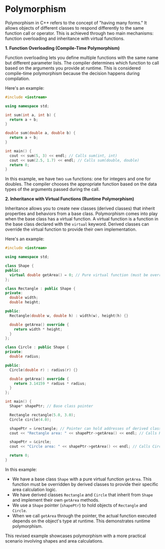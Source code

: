 # Polymorphism

Polymorphism in C++ refers to the concept of "having many forms." It allows objects of different classes to respond differently to the same function call or operator. This is achieved through two main mechanisms: function overloading and inheritance with virtual functions.

**1. Function Overloading (Compile-Time Polymorphism)**

Function overloading lets you define multiple functions with the same name but different parameter lists. The compiler determines which function to call based on the arguments you provide at runtime. This is considered compile-time polymorphism because the decision happens during compilation.

Here's an example:

```c++
#include <iostream>

using namespace std;

int sum(int a, int b) {
  return a + b;
}

double sum(double a, double b) {
  return a + b;
}

int main() {
  cout << sum(5, 3) << endl; // Calls sum(int, int)
  cout << sum(2.5, 1.7) << endl; // Calls sum(double, double)
  return 0;
}
```

In this example, we have two `sum` functions: one for integers and one for doubles. The compiler chooses the appropriate function based on the data types of the arguments passed during the call.

**2. Inheritance with Virtual Functions (Runtime Polymorphism)**

Inheritance allows you to create new classes (derived classes) that inherit properties and behaviors from a base class. Polymorphism comes into play when the base class has a virtual function. A virtual function is a function in the base class declared with the `virtual` keyword. Derived classes can override the virtual function to provide their own implementation.

Here's an example:

```c++
#include <iostream>

using namespace std;

class Shape {
public:
  virtual double getArea() = 0; // Pure virtual function (must be overridden)
};

class Rectangle : public Shape {
private:
  double width;
  double height;

public:
  Rectangle(double w, double h) : width(w), height(h) {}

  double getArea() override {
    return width * height;
  }
};

class Circle : public Shape {
private:
  double radius;

public:
  Circle(double r) : radius(r) {}

  double getArea() override {
    return 3.14159 * radius * radius;
  }
};

int main() {
  Shape* shapePtr; // Base class pointer

  Rectangle rectangle(5.0, 3.0);
  Circle circle(4.0);

  shapePtr = &rectangle; // Pointer can hold addresses of derived classes
  cout << "Rectangle area: " << shapePtr->getArea() << endl; // Calls Rectangle::getArea()

  shapePtr = &circle;
  cout << "Circle area: " << shapePtr->getArea() << endl; // Calls Circle::getArea()

  return 0;
}
```

In this example:

* We have a base class `Shape` with a pure virtual function `getArea`. This function must be overridden by derived classes to provide their specific area calculation logic.
* We have derived classes `Rectangle` and `Circle` that inherit from `Shape` and implement their own `getArea` methods.
* We use a `Shape` pointer (`shapePtr`) to hold objects of `Rectangle` and `Circle`.
* When we call `getArea` through the pointer, the actual function executed depends on the object's type at runtime. This demonstrates runtime polymorphism.

This revised example showcases polymorphism with a more practical scenario involving shapes and area calculations.